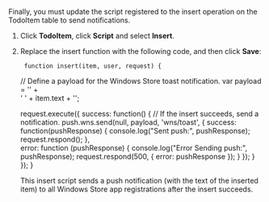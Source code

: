 

Finally, you must update the script registered to the insert operation on the TodoItem table to send notifications.

1. Click **TodoItem**, click **Script** and select **Insert**. 

2. Replace the insert function with the following code, and then click **Save**:

        function insert(item, user, request) {
     // Define a payload for the Windows Store toast notification.
     var payload = '<?xml version="1.0" encoding="utf-8"?><toast><visual>' +    
         '<binding template="ToastText01">  <text id="1">' +
         item.text + '</text></binding></visual></toast>';

     request.execute({
         success: function() {
             // If the insert succeeds, send a notification.
             push.wns.send(null, payload, 'wns/toast', {
                 success: function(pushResponse) {
                     console.log("Sent push:", pushResponse);
                     request.respond();
                     },              
                     error: function (pushResponse) {
                         console.log("Error Sending push:", pushResponse);
                         request.respond(500, { error: pushResponse });
                         }
                     });
                 }
             });
     }

    This insert script sends a push notification (with the text of the inserted item) to all Windows Store app registrations after the insert succeeds.


